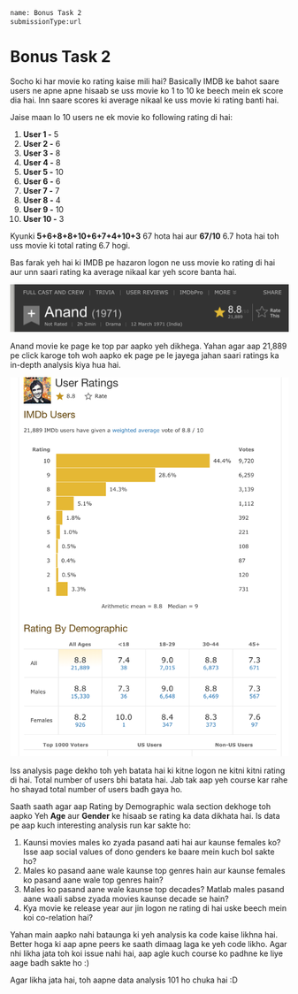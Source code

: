 ```ngMeta
name: Bonus Task 2
submissionType:url
```

# Bonus Task 2

Socho ki har movie ko rating kaise mili hai? Basically IMDB ke bahot saare users ne apne apne hisaab se uss movie ko 1 to 10 ke beech mein ek score dia hai. Inn saare scores ki average nikaal ke uss movie ki rating banti hai.

Jaise maan lo 10 users ne ek movie ko following rating di hai:

1. **User 1 -** 5
2. **User 2 -** 6
3. **User 3 -** 8
4. **User 4 -** 8
5. **User 5 -** 10
6. **User 6 -** 6
7. **User 7 -** 7
8. **User 8 -** 4
9. **User 9 -** 10
10. **User 10 -** 3

Kyunki **5+6+8+8+10+6+7+4+10+3** 67 hota hai aur **67/10** 6.7 hota hai toh uss movie ki total rating 6.7 hogi.

Bas farak yeh hai ki IMDB pe hazaron logon ne uss movie ko rating di hai aur unn saari rating ka average nikaal kar yeh score banta hai.

![Anand Top Strip](images/anand_top_strip.png)

Anand movie ke page ke top par aapko yeh dikhega. Yahan agar aap 21,889 pe click karoge toh woh aapko ek page pe le jayega jahan saari ratings ka in-depth analysis kiya hua hai.

![Anand Analysis Page](images/anand_analysis_page.png)

Iss analysis page dekho toh yeh batata hai ki kitne logon ne kitni kitni rating di hai. Total number of users bhi batata hai. Jab tak aap yeh course kar rahe ho shayad total number of users badh gaya ho.

Saath saath agar aap Rating by Demographic wala section dekhoge toh aapko Yeh **Age** aur **Gender** ke hisaab se rating ka data dikhata hai. Is data pe aap kuch interesting analysis run kar sakte ho:

1. Kaunsi movies males ko zyada pasand aati hai aur kaunse females ko? Isse aap social values of dono genders ke baare mein kuch bol sakte ho?
2. Males ko pasand aane wale kaunse top genres hain aur kaunse females ko pasand aane wale top genres hain?
3. Males ko pasand aane wale kaunse top decades? Matlab males pasand aane waali sabse zyada movies kaunse decade se hain?
4. Kya movie ke release year aur jin logon ne rating di hai uske beech mein koi co-relation hai?

Yahan main aapko nahi bataunga ki yeh analysis ka code kaise likhna hai. Better hoga ki aap apne peers ke saath dimaag laga ke yeh code likho. Agar nhi likha jata toh koi issue nahi hai, aap agle kuch course ko padhne ke liye aage badh sakte ho :)

Agar likha jata hai, toh aapne data analysis 101 ho chuka hai :D
